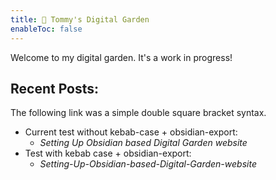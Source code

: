 ```yaml
---
title: 👋 Tommy's Digital Garden
enableToc: false
---
```


Welcome to my digital garden. It's a work in progress! 

## Recent Posts:

The following link was a simple double square bracket syntax.

* Current test without kebab-case + obsidian-export: 
  * *Setting Up Obsidian based Digital Garden website*
* Test with kebab case + obsidian-export: 
  * *Setting-Up-Obsidian-based-Digital-Garden-website*
